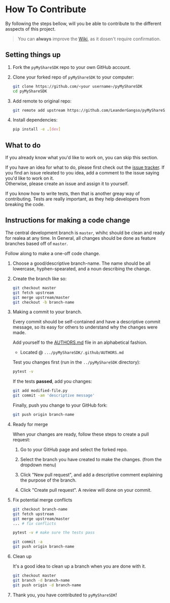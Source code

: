 # How To Contribute

By following the steps bellow, will you be able to contribute to the different asspects of this project.

> You can **always** improve the [Wiki](https://github.com/leandergangso/pymysharesdk/wiki), as it dosen't require confirmation.

## Setting things up

1. Fork the `pyMyShareSDK` repo to your own GitHub account.

1. Clone your forked repo of `pyMyShareSDK` to your computer:

    ```bash
    git clone https://github.com/<your username>/pyMyShareSDK 
    cd pyMyShareSDK
    ```

1. Add remote to original repo:

    ```bash
    git remote add upstream https://github.com/LeanderGangso/pyMyShareSDK
    ```

1. Install dependencies:

    ```bash
    pip install -e .[dev]
    ```

## What to do

If you already know what you'd like to work on, you can skip this section.

If you have an idea for what to do, please first check out the [issue tracker](https://github.com/LeanderGangso/pyMyShareSDK/issues). If you find an issue releated to you idea,
add a comment to the issue saying you'd like to work on it.  
Otherwise, please create an issue and assign it to yourself.

If you know how to write tests, then that is another greay way of contributing. Tests are really important, as they help developers
from breaking the code.

## Instructions for making a code change

The central development branch is `master`, whihc should be clean and ready for realea at any time.
In General, all changes should be done as feature branches based off of `master`.

Follow along to make a one-off code change.

1. Choose a good/descriptive branch-name. The name should be all lowercase, hyphen-spearated, and a noun describing the change.

1. Create the branch like so:

    ```bash
    git checkout master
    git fetch upstream
    git merge upstream/master
    git checkout -b branch-name
    ```

1. Making a commit to your branch.

    Every commit should be self-contained and have a descriptive commit message, so its easy for others
    to understand why the changes were made.

    Add yourself to the [AUTHORS.md](https://github.com/LeanderGangso/pyMyShareSDK/tree/master/.github/AUTHORS.md) file in an alphabetical fashion.
    - Located @ `.../pyMyShareSDK/.github/AUTHORS.md`

    Test you changes first (run in the `../pyMyShareSDK` directory):

    ```bash
    pytest -v
    ```

    If the tests **passed**, add you changes:

    ```bash
    git add modified-file.py
    git commit -am 'descriptive message'
    ```

    Finally, push you change to your GitHub fork:

    ```bash
    git push origin branch-name
    ```

1. Ready for merge

    When your changes are ready, follow these steps to create a pull request:

    1. Go to your GitHub page and select the forked repo.

    1. Select the branch you have created to make the changes. (from the dropdown menu)

    1. Click "New pull request", and add a descriptive comment explaining the purpose of the branch.

    1. Click "Create pull request". A review will done on your commit.

1. Fix potential merge conflicts

    ```bash
    git checkout branch-name
    git fetch upstream
    git merge upstream/master
    ... # fix conflicts

    pytest -v # make sure the tests pass

    git commit -a
    git push origin branch-name
    ```

1. Clean up

    It's a good idea to clean up a branch when you are done with it.

    ```bash
    git checkout master
    git branch -d branch-name
    git push origin -d branch-name
    ```

1. Thank you, you have contributed to `pyMyShareSDK`!
